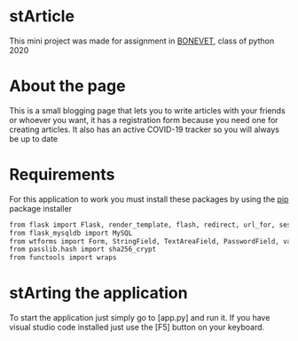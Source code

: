 # stArticle
This mini project was made for assignment in [BONEVET](https://www.bonevet.org/), class of python 2020

# About the page

This is a small blogging page that lets you to write articles with your friends or whoever you want, it has a registration form because you need one for creating articles. It also has an active COVID-19 tracker so you will always be up to date

# Requirements

For this application to work you must install these packages by using the [pip](https://pip.pypa.io/en/stable/) package installer

```bash
from flask import Flask, render_template, flash, redirect, url_for, session, request, logging
from flask_mysqldb import MySQL
from wtforms import Form, StringField, TextAreaField, PasswordField, validators
from passlib.hash import sha256_crypt
from functools import wraps

```
# stArting the application

To start the application just simply go to [app.py] and run it. If you have visual studio code installed just use the [F5] button on your keyboard.


